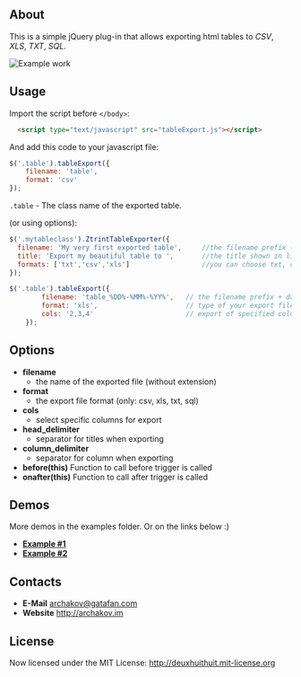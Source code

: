 About
-----------------------------------------------------------------------------------------

This is a simple jQuery plug-in that allows exporting html tables to *CSV*, *XLS*, *TXT*, *SQL*.

![Example work](http://archakov.im/uploads/tableExport-1.gif)


Usage
-----------------------------------------------------------------------------------------

Import the script before `</body>`:

```html
  <script type="text/javascript" src="tableExport.js"></script>
```

And add this code to your javascript file:

```javascript
$('.table').tableExport({
	filename: 'table',
	format: 'csv'
});
```

`.table` - The class name of the exported table.

(or using options):

```javascript
$('.mytableclass').ZtrintTableExporter({
  filename: 'My very first exported table',     //the filename prefix (the extension is automatic)
  title: 'Export my beautiful table to ',       //the title shown in link's mouse hover event
  formats: ['txt','csv','xls']                  //you can choose txt, csv or both (by default)
});

$('.table').tableExport({
		filename: 'table_%DD%-%MM%-%YY%',	// the filename prefix + date format (the extension is automatic) 
		format: 'xls', 						// type of your export file: csv, xls, txt, sql
		cols: '2,3,4'						// export of specified columns
	});

```

Options
-----------------------------------------------------------------------------------------
* 	**filename**
	- the name of the exported file (without extension)
* 	**format**
	- the export file format (only: csv, xls, txt, sql)
* 	**cols**
	- select specific columns for export
* 	**head_delimiter**
	- separator for titles when exporting
* 	**column_delimiter**
	- separator for column when exporting
*	**before(this)**
	Function to call before trigger is called
*	**onafter(this)**
	Function to call after trigger is called

Demos
-----------------------------------------------------------------------------------------

More demos in the examples folder. Or on the links below :)

* 	**[Example #1](https://pages.github.com/)**
* 	**[Example #2](https://pages.github.com/)**

## Contacts
* 	**E-Mail**
	<archakov@gatafan.com>
* 	**Website**
	<http://archakov.im>

## License

Now licensed under the MIT License: <http://deuxhuithuit.mit-license.org>
